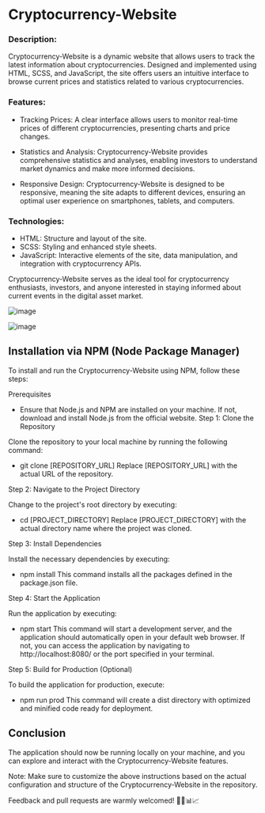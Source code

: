 # Cryptocurrency-Website

### Description:

Cryptocurrency-Website is a dynamic website that allows users to track the latest information about cryptocurrencies. Designed and implemented using HTML, SCSS, and JavaScript, the site offers users an intuitive interface to browse current prices and statistics related to various cryptocurrencies.

### Features:

- Tracking Prices: A clear interface allows users to monitor real-time prices of different cryptocurrencies, presenting charts and price changes.

- Statistics and Analysis: Cryptocurrency-Website provides comprehensive statistics and analyses, enabling investors to understand market dynamics and make more informed decisions.

- Responsive Design: Cryptocurrency-Website is designed to be responsive, meaning the site adapts to different devices, ensuring an optimal user experience on smartphones, tablets, and computers.

### Technologies:

- HTML: Structure and layout of the site.
- SCSS: Styling and enhanced style sheets.
- JavaScript: Interactive elements of the site, data manipulation, and integration with cryptocurrency APIs.

Cryptocurrency-Website serves as the ideal tool for cryptocurrency enthusiasts, investors, and anyone interested in staying informed about current events in the digital asset market.


![image](https://github.com/Cepako/Cryptocurrency-Website/assets/131913675/511bc931-9e9e-4b0b-80dd-614be0c7118e)

![image](https://github.com/Cepako/Cryptocurrency-Website/assets/131913675/354519ac-a104-43d4-a765-5430667a74a8)

## Installation via NPM (Node Package Manager)

To install and run the Cryptocurrency-Website using NPM, follow these steps:

Prerequisites

- Ensure that Node.js and NPM are installed on your machine. If not, download and install Node.js from the official website.
Step 1: Clone the Repository

Clone the repository to your local machine by running the following command:

- git clone [REPOSITORY_URL]
Replace [REPOSITORY_URL] with the actual URL of the repository.

Step 2: Navigate to the Project Directory

Change to the project's root directory by executing:

- cd [PROJECT_DIRECTORY]
Replace [PROJECT_DIRECTORY] with the actual directory name where the project was cloned.

Step 3: Install Dependencies

Install the necessary dependencies by executing:

- npm install
This command installs all the packages defined in the package.json file.

Step 4: Start the Application

Run the application by executing:

- npm start
This command will start a development server, and the application should automatically open in your default web browser. If not, you can access the application by navigating to http://localhost:8080/ or the port specified in your terminal.

Step 5: Build for Production (Optional)

To build the application for production, execute:

- npm run prod
This command will create a dist directory with optimized and minified code ready for deployment.

## Conclusion

The application should now be running locally on your machine, and you can explore and interact with the Cryptocurrency-Website features.

Note: Make sure to customize the above instructions based on the actual configuration and structure of the Cryptocurrency-Website in the repository.

Feedback and pull requests are warmly welcomed! 👨‍💻📊📈

